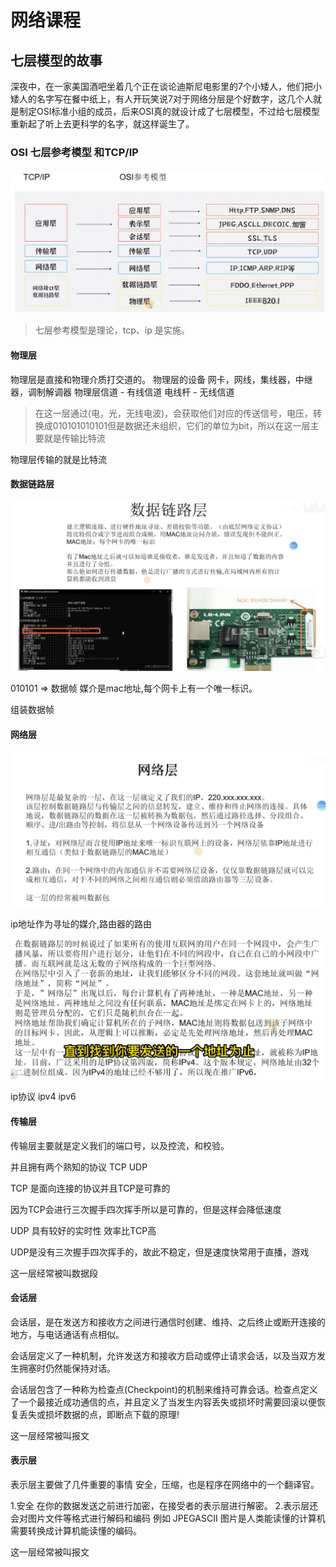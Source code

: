 # 网络课程
## 七层模型的故事
深夜中，在一家美国酒吧坐着几个正在谈论迪斯尼电影里的7个小矮人，他们把小矮人的名字写在餐中纸上，有人开玩笑说7对于网络分层是个好数字，这几个人就是制定OSI标准小组的成员，后来OSI真的就设计成了七层模型，不过给七层模型重新起了听上去更科学的名字，就这样诞生了。

### OSI 七层参考模型 和TCP/IP
![OSI 七层参考模型 和TCP/IP](../source/img/2024-04-28-22-30-02.png)

 > 七层参考模型是理论，tcp、ip 是实施。

#### 物理层
物理层是直接和物理介质打交道的。
物理层的设备 网卡，网线，集线器，中继器，调制解调器
物理层信道
    - 有线信道 电线杆
    - 无线信道

> 在这一层通过(电，光，无线电波)，会获取他们对应的传送信号，电压，转换成010101010101但是数据还未组织，它们的单位为bit，所以在这一层主要就是传输比特流

物理层传输的就是比特流

#### 数据链路层
![数据链路层](../source/img/2024-04-28-22-38-08.png)

010101 => 数据帧  媒介是mac地址,每个网卡上有一个唯一标识。

组装数据帧

#### 网络层
![](../source/img/2024-04-28-22-41-49.png)

ip地址作为寻址的媒介,路由器的路由 

![](../source/img/2024-04-28-22-43-06.png)

ip协议 ipv4  ipv6

#### 传输层
传输层主要就是定义我们的端口号，以及控流，和校验。

并且拥有两个熟知的协议 TCP UDP

TCP 是面向连接的协议并且TCP是可靠的

因为TCP会进行三次握手四次挥手所以是可靠的，但是这样会降低速度


UDP 具有较好的实时性 效率比TCP高

UDP是没有三次握手四次挥手的，故此不稳定，但是速度快常用于直播，游戏


这一层经常被叫数据段

#### 会话层
会话层，是在发送方和接收方之间进行通信时创建、维持、之后终止或断开连接的地方，与电话通话有点相似。

会话层定义了一种机制，允许发送方和接收方启动或停止请求会话，以及当双方发生拥塞时仍然能保持对话。

会话层包含了一种称为检查点(Checkpoint)的机制来维持可靠会话。检查点定义了一个最接近成功通信的点，并且定义了当发生内容丢失或损坏时需要回滚以便恢复丢失或损坏数据的点，即断点下载的原理!

这一层经常被叫报文

#### 表示层
表示层主要做了几件重要的事情 安全，压缩，也是程序在网络中的一个翻译官。

1.安全 在你的数据发送之前进行加密，在接受者的表示层进行解密。
2.表示层还会对图片文件等格式进行解码和编码 例如 JPEGASCII 图片是人类能读懂的计算机需要转换成计算机能读懂的编码。

这一层经常被叫报文



